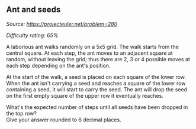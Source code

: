 Ant and seeds
-------------

*Source: https://projecteuler.net/problem=280*


*Difficulty rating: 65%*

A laborious ant walks randomly on a 5x5 grid. The walk starts from the
central square. At each step, the ant moves to an adjacent square at
random, without leaving the grid; thus there are 2, 3 or 4 possible
moves at each step depending on the ant's position.

At the start of the walk, a seed is placed on each square of the lower
row. When the ant isn't carrying a seed and reaches a square of the
lower row containing a seed, it will start to carry the seed. The ant
will drop the seed on the first empty square of the upper row it
eventually reaches.

What's the expected number of steps until all seeds have been dropped in
the top row?\
 Give your answer rounded to 6 decimal places.
